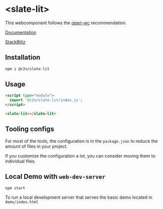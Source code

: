 # \<slate-lit>

This webcomponent follows the [open-wc](https://github.com/open-wc/open-wc) recommendation.

[Documentation](https://code2nguyen.github.io/slate-lit/index.html?path=/story/slate-lit--demo)

[StackBlitz](https://stackblitz.com/edit/slate-lit?file=index.ts)
## Installation
```bash
npm i @c2n/slate-lit
```

## Usage
```html
<script type="module">
  import '@c2n/slate-lit/index.js';
</script>

<slate-lit></slate-lit>
```



## Tooling configs

For most of the tools, the configuration is in the `package.json` to reduce the amount of files in your project.

If you customize the configuration a lot, you can consider moving them to individual files.

## Local Demo with `web-dev-server`
```bash
npm start
```
To run a local development server that serves the basic demo located in `demo/index.html`
